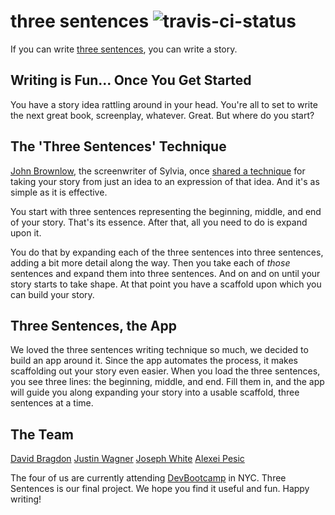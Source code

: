 three sentences ![travis-ci-status](https://travis-ci.org/woolly-bear-caterpillars-2014/threeSentences.svg?branch=master)
==============

If you can write [three sentences](http://threesentences.herokuapp.com), you can write a story.

## Writing is Fun... Once You Get Started

You have a story idea rattling around in your head. You're all to set to write the next great book, screenplay, whatever. Great. But where do you start?

## The 'Three Sentences' Technique

[John Brownlow](http://www.imdb.com/name/nm0003164), the screenwriter of Sylvia, once [shared a technique](http://ask.metafilter.com/30854/Inspiration-not-motivation-for-writing#484891) for taking your story from just an idea to an expression of that idea. And it's as simple as it is effective.

You start with three sentences representing the beginning, middle, and end of your story. That's its essence. After that, all you need to do is expand upon it.

You do that by expanding each of the three sentences into three sentences, adding a bit more detail along the way. Then you take each of _those_ sentences and expand them into three sentences. And on and on until your story starts to take shape. At that point you have a scaffold upon which you can build your story.

## Three Sentences, the App

We loved the three sentences writing technique so much, we decided to build an app around it. Since the app automates the process, it makes scaffolding out your story even easier. When you load the three sentences, you see three lines: the beginning, middle, and end. Fill them in, and the app will guide you along expanding your story into a usable scaffold, three sentences at a time.

## The Team

[David Bragdon](https://github.com/postmodem)
[Justin Wagner](https://github.com/jwag789)
[Joseph White](https://github.com/jbwhite)
[Alexei Pesic](https://github.com/apesic)

The four of us are currently attending [DevBootcamp](http://devbootcamp.com) in NYC. Three Sentences is our final project. We hope you find it useful and fun. Happy writing!

